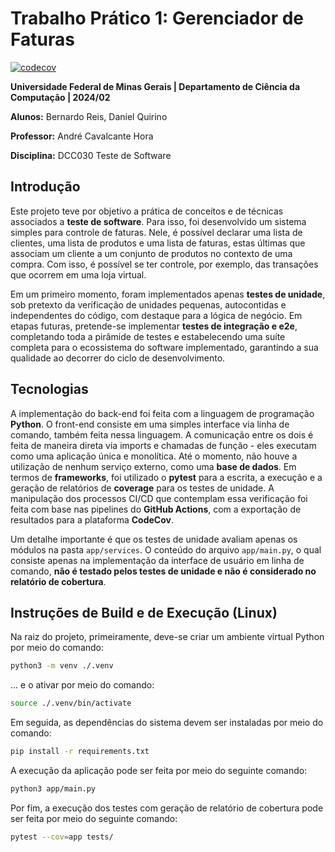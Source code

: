 # **Trabalho Prático 1:** Gerenciador de Faturas

[![codecov](https://codecov.io/github/Daniel-Quirino/teste-de-software/graph/badge.svg?token=6EC9M4PCGS)](https://codecov.io/github/Daniel-Quirino/teste-de-software)

**Universidade Federal de Minas Gerais | Departamento de Ciência da Computação | 2024/02**

**Alunos:** Bernardo Reis, Daniel Quirino

**Professor:** André Cavalcante Hora

**Disciplina:** DCC030 Teste de Software

## Introdução

Este projeto teve por objetivo a prática de conceitos e de técnicas associados a **teste de software**. Para isso, foi desenvolvido um sistema simples para controle de faturas. Nele, é possível declarar uma lista de clientes, uma lista de produtos e uma lista de faturas, estas últimas que associam um cliente a um conjunto de produtos no contexto de uma compra. Com isso, é possível se ter controle, por exemplo, das transações que ocorrem em uma loja virtual.

Em um primeiro momento, foram implementados apenas **testes de unidade**, sob pretexto da verificação de unidades pequenas, autocontidas e independentes do código, com destaque para a lógica de negócio. Em etapas futuras, pretende-se implementar **testes de integração e e2e**, completando toda a pirâmide de testes e estabelecendo uma suíte completa para o ecossistema do software implementado, garantindo a sua qualidade ao decorrer do ciclo de desenvolvimento.

## Tecnologias

A implementação do back-end foi feita com a linguagem de programação **Python**. O front-end consiste em uma simples interface via linha de comando, também feita nessa linguagem. A comunicação entre os dois é feita de maneira direta via imports e chamadas de função - eles executam como uma aplicação única e monolítica. Até o momento, não houve a utilização de nenhum serviço externo, como uma **base de dados**. Em termos de **frameworks**, foi utilizado o **pytest** para a escrita, a execução e a geração de relatórios de **coverage** para os testes de unidade. A manipulação dos processos CI/CD que contemplam essa verificação foi feita com base nas pipelines do **GitHub Actions**, com a exportação de resultados para a plataforma **CodeCov**.

Um detalhe importante é que os testes de unidade avaliam apenas os módulos na pasta ```app/services```. O conteúdo do arquivo ```app/main.py```, o qual consiste apenas na implementação da interface de usuário em linha de comando, **não é testado pelos testes de unidade e não é considerado no relatório de cobertura**.

## Instruções de Build e de Execução (Linux)

Na raiz do projeto, primeiramente, deve-se criar um ambiente virtual Python por meio do comando:

```bash
python3 -m venv ./.venv
```

... e o ativar por meio do comando:

```bash
source ./.venv/bin/activate
```

Em seguida, as dependências do sistema devem ser instaladas por meio do comando:

```bash
pip install -r requirements.txt
```

A execução da aplicação pode ser feita por meio do seguinte comando:

```bash
python3 app/main.py
```

Por fim, a execução dos testes com geração de relatório de cobertura pode ser feita por meio do seguinte comando:

```bash
pytest --cov=app tests/
```